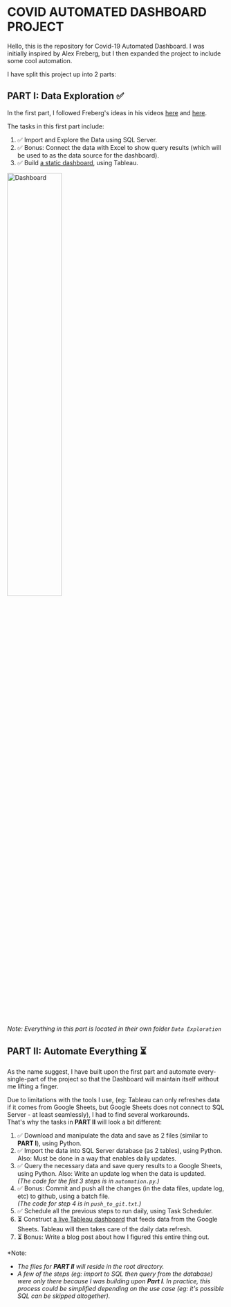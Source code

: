 # COVID AUTOMATED DASHBOARD PROJECT
Hello, this is the repository for Covid-19 Automated Dashboard. I was initially inspired by Alex Freberg, but I then expanded the project to include some cool automation.

I have split this project up into 2 parts:

## PART I: Data Exploration ✅
In the first part, I followed Freberg's ideas in his videos [here](https://youtu.be/qfyynHBFOsM) and [here](https://youtu.be/QILNlRvJlfQ).

The tasks in this first part include:
1. ✅ Import and Explore the Data using SQL Server. 
2. ✅ Bonus: Connect the data with Excel to show query results (which will be used to as the data source for the dashboard).
3. ✅ Build [a static dashboard](https://public.tableau.com/views/CovidAnalysisProject/Dashboard1), using Tableau.<br>
<img src="https://user-images.githubusercontent.com/69233484/120920799-da2d9780-c6ea-11eb-89b5-adae8679e59f.png" alt="Dashboard" width="50%"/>

*Note: Everything in this part is located in their own folder `Data Exploration`*

## PART II: Automate Everything ⏳
As the name suggest, I have built upon the first part and automate every-single-part of the project so that the Dashboard will maintain itself without me lifting a finger.

Due to limitations with the tools I use, (eg: Tableau can only refreshes data if it comes from Google Sheets, but Google Sheets does not connect to SQL Server - at least seamlessly), I had to find several workarounds. <br>
That's why the tasks in **PART II** will look a bit different: 
1. ✅ Download and manipulate the data and save as 2 files (similar to **PART I**), using Python.
2. ✅ Import the data into SQL Server database (as 2 tables), using Python. Also: Must be done in a way that enables daily updates.
3. ✅ Query the necessary data and save query results to a Google Sheets, using Python. Also: Write an update log when the data is updated. <br>
*(The code for the fist 3 steps is in `automation.py`.)*
4. ✅ Bonus: Commit and push all the changes (in the data files, update log, etc) to github, using a batch file. <br>
*(The code for step 4 is in `push_to_git.txt`.)*
5. ✅ Schedule all the previous steps to run daily, using Task Scheduler.
6. ⏳ Construct [a live Tableau dashboard](https://public.tableau.com/app/profile/giang.son/viz/Book1_16231166790080/Dashboard1) that feeds data from the Google Sheets. Tableau will then takes care of the daily data refresh. 
7. ⏳ Bonus: Write a blog post about how I figured this entire thing out.

*Note:
- *The files for **PART II** will reside in the root directory.*
- *A few of the steps (eg: import to SQL then query from the database) were only there because I was building upon **Part I**. In practice, this process could be simplified depending on the use case (eg: it's possible SQL can be skipped altogether).*


